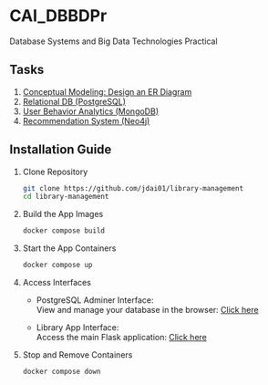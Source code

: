 # CAI_DBBDPr
Database Systems and Big Data Technologies Practical

## Tasks
1. [Conceptual Modeling: Design an ER Diagram](content/Task1.md)
2. [Relational DB (PostgreSQL)](content/Task2.md)
3. [User Behavior Analytics (MongoDB)](content/Task3.md)
4. [Recommendation System (Neo4j)](content/Task4.md)


## Installation Guide
1. Clone Repository
    ```bash
    git clone https://github.com/jdai01/library-management
    cd library-management
    ```

2. Build the App Images
    ```bash
    docker compose build
    ```

3. Start the App Containers
    ```bash
    docker compose up
    ```

4. Access Interfaces
    - PostgreSQL Adminer Interface:  
        View and manage your database in the browser: [Click here](http://127.0.0.1:8080/?pgsql=library)

    - Library App Interface:  
        Access the main Flask application: [Click here](http://127.0.0.1:5001)

5. Stop and Remove Containers
    ```bash
    docker compose down
    ```
